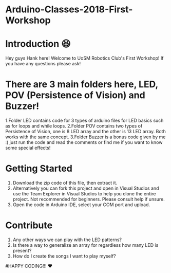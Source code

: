 # Arduino-Classes-2018-First-Workshop

# Introduction :laughing:
Hey guys Hank here! Welcome to UoSM Robotics Club's First Workshop! If you have any questions please ask!

# There are 3 main folders here, LED, POV (Persistence of Vision) and Buzzer!
1.Folder LED contains code for 3 types of arduino files for LED basics such as for loops and while loops.
2.Folder POV contains two types of Persistence of Vision, one is 8 LED array and the other is 13 LED array. Both works with the same concept.
3.Folder Buzzer is a bonus code given by me :) just run the code and read the comments or find me if you want to know some special effects!

# Getting Started
1. Download the zip code of this file, then extract it.
1. Alternatively you can fork this project and open in Visual Studios and use the Team Explorer in Visual Studios to help you clone the entire project. Not recommended for beginners. Please consult help if unsure.
2. Open the code in Arduino IDE, select your COM port and upload.

# Contribute
1. Any other ways we can play with the LED patterns?
2. Is there a way to generalize an array for regardless how many LED is present? 
3. How do I create the songs I want to play myself?

#HAPPY CODING!!! :heart:
